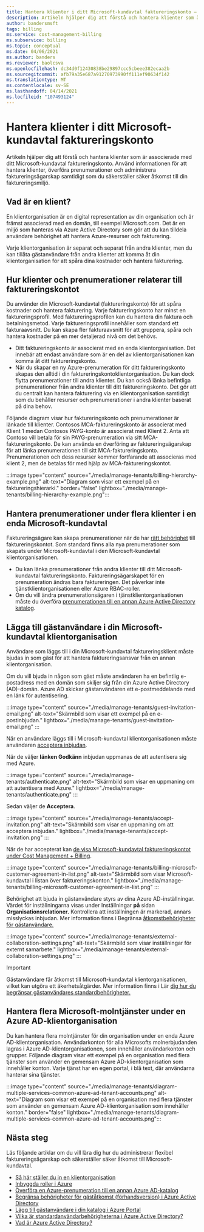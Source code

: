 ```yaml
---
title: Hantera klienter i ditt Microsoft-kundavtal faktureringskonto – Azure
description: Artikeln hjälper dig att förstå och hantera klienter som är associerade med ditt Microsoft-kundavtal faktureringskonto.
author: bandersmsft
tags: billing
ms.service: cost-management-billing
ms.subservice: billing
ms.topic: conceptual
ms.date: 04/06/2021
ms.author: banders
ms.reviewer: baolcsva
ms.openlocfilehash: dc34d0f12430838be29897ccc5cbeee382ecaa2b
ms.sourcegitcommit: afb79a35e687a91270973990ff111ef90634f142
ms.translationtype: MT
ms.contentlocale: sv-SE
ms.lasthandoff: 04/14/2021
ms.locfileid: "107493124"
---
```

# <a name="manage-tenants-in-your-microsoft-customer-agreement-billing-account"></a>Hantera klienter i ditt Microsoft-kundavtal faktureringskonto

Artikeln hjälper dig att förstå och hantera klienter som är associerade med ditt Microsoft-kundavtal faktureringskonto. Använd informationen för att hantera klienter, överföra prenumerationer och administrera faktureringsägarskap samtidigt som du säkerställer säker åtkomst till din faktureringsmiljö.

## <a name="whats-a-tenant"></a>Vad är en klient?

En klientorganisation är en digital representation av din organisation och är främst associerad med en domän, till exempel Microsoft.com. Det är en miljö som hanteras via Azure Active Directory som gör att du kan tilldela användare behörighet att hantera Azure-resurser och fakturering.

Varje klientorganisation är separat och separat från andra klienter, men du kan tillåta gästanvändare från andra klienter att komma åt din klientorganisation för att spåra dina kostnader och hantera fakturering.

## <a name="how-tenants-and-subscriptions-relate-to-billing-account"></a>Hur klienter och prenumerationer relaterar till faktureringskontot

Du använder din Microsoft-kundavtal (faktureringskonto) för att spåra kostnader och hantera fakturering. Varje faktureringskonto har minst en faktureringsprofil. Med faktureringsprofilen kan du hantera din faktura och betalningsmetod. Varje faktureringsprofil innehåller som standard ett fakturaavsnitt. Du kan skapa fler fakturaavsnitt för att gruppera, spåra och hantera kostnader på en mer detaljerad nivå om det behövs.

- Ditt faktureringskonto är associerat med en enda klientorganisation. Det innebär att endast användare som är en del av klientorganisationen kan komma åt ditt faktureringskonto.
- När du skapar en ny Azure-prenumeration för ditt faktureringskonto skapas den alltid i din faktureringskontoklientorganisation. Du kan dock flytta prenumerationer till andra klienter. Du kan också länka befintliga prenumerationer från andra klienter till ditt faktureringskonto. Det gör att du centralt kan hantera fakturering via en klientorganisation samtidigt som du behåller resurser och prenumerationer i andra klienter baserat på dina behov.

Följande diagram visar hur faktureringskonto och prenumerationer är länkade till klienter. Contosos MCA-faktureringskonto är associerat med Klient 1 medan Contosos PAYG-konto är associerat med Klient 2. Anta att Contoso vill betala för sin PAYG-prenumeration via sitt MCA-faktureringskonto. De kan använda en överföring av faktureringsägarskap för att länka prenumerationen till sitt MCA-faktureringskonto. Prenumerationen och dess resurser kommer fortfarande att associeras med klient 2, men de betalas för med hjälp av MCA-faktureringskontot.

:::image type="content" source="./media/manage-tenants/billing-hierarchy-example.png" alt-text="Diagram som visar ett exempel på en faktureringshierarki." border="false" lightbox="./media/manage-tenants/billing-hierarchy-example.png":::

## <a name="manage-subscriptions-under-multiple-tenants-in-a-single-microsoft-customer-agreement"></a>Hantera prenumerationer under flera klienter i en enda Microsoft-kundavtal

Faktureringsägare kan skapa prenumerationer när de har [rätt behörighet](../manage/understand-mca-roles.md#subscription-billing-roles-and-tasks) till faktureringskontot. Som standard finns alla nya prenumerationer som skapats under Microsoft-kundavtal i den Microsoft-kundavtal klientorganisationen.

- Du kan länka prenumerationer från andra klienter till ditt Microsoft-kundavtal faktureringskonto. Faktureringsägarskapet för en prenumeration ändras bara faktureringen. Det påverkar inte tjänstklientorganisationen eller Azure RBAC-roller.
- Om du vill ändra prenumerationsägaren i tjänstklientorganisationen måste du överföra [prenumerationen till en annan Azure Active Directory katalog](../../role-based-access-control/transfer-subscription.md).

## <a name="add-guest-users-to-your-microsoft-customer-agreement-tenant"></a>Lägga till gästanvändare i din Microsoft-kundavtal klientorganisation

Användare som läggs till i din Microsoft-kundavtal faktureringsklient måste bjudas in som gäst för att hantera faktureringsansvar från en annan klientorganisation.

Om du vill bjuda in någon som gäst måste användaren ha en befintlig e-postadress med en domän som skiljer sig från din Azure Active Directory (AD)-domän. Azure AD skickar gästanvändaren ett e-postmeddelande med en länk för autentisering.

:::image type="content" source="./media/manage-tenants/guest-invitation-email.png" alt-text="Skärmbild som visar ett exempel på en e-postinbjudan." lightbox="./media/manage-tenants/guest-invitation-email.png" :::

När en användare läggs till i Microsoft-kundavtal klientorganisationen måste användaren [acceptera inbjudan](../../active-directory/external-identities/b2b-quickstart-add-guest-users-portal.md#accept-the-invitation).

När de väljer **länken Godkänn** inbjudan uppmanas de att autentisera sig med Azure.

:::image type="content" source="./media/manage-tenants/authenticate.png" alt-text="Skärmbild som visar en uppmaning om att autentisera med Azure." lightbox="./media/manage-tenants/authenticate.png" :::

Sedan väljer de **Acceptera**.

:::image type="content" source="./media/manage-tenants/accept-invitation.png" alt-text="Skärmbild som visar en uppmaning om att acceptera inbjudan." lightbox="./media/manage-tenants/accept-invitation.png" :::

När de har accepterat kan [de visa Microsoft-kundavtal faktureringskontot under Cost Management + Billing](../understand/mca-overview.md#check-access-to-a-microsoft-customer-agreement).

:::image type="content" source="./media/manage-tenants/billing-microsoft-customer-agreement-in-list.png" alt-text="Skärmbild som visar Microsoft-kundavtal i listan över faktureringskonton." lightbox="./media/manage-tenants/billing-microsoft-customer-agreement-in-list.png" :::

Behörighet att bjuda in gästanvändare styrs av dina Azure AD-inställningar. Värdet för inställningarna visas under Inställningar **på** sidan **Organisationsrelationer.** Kontrollera att inställningen är markerad, annars misslyckas inbjudan. Mer information finns i Begränsa [åtkomstbehörigheter för gästanvändare.](../../active-directory/enterprise-users/users-restrict-guest-permissions.md)

:::image type="content" source="./media/manage-tenants/external-collaboration-settings.png" alt-text="Skärmbild som visar inställningar för externt samarbete." lightbox="./media/manage-tenants/external-collaboration-settings.png" :::

> [!IMPORTANT]
> Gästanvändare får åtkomst till Microsoft-kundavtal klientorganisationen, vilket kan utgöra ett äkerhetsåtgärder. Mer information finns i Lär [dig hur du begränsar gästanvändares standardbehörigheter.](../../active-directory/fundamentals/users-default-permissions.md#restrict-member-users-default-permissions)

## <a name="manage-multiple-microsoft-cloud-services-under-an-azure-ad-tenant"></a>Hantera flera Microsoft-molntjänster under en Azure AD-klientorganisation

Du kan hantera flera molntjänster för din organisation under en enda Azure AD-klientorganisation. Användarkonton för alla Microsofts molnerbjudanden lagras i Azure AD-klientorganisationen, som innehåller användarkonton och grupper. Följande diagram visar ett exempel på en organisation med flera tjänster som använder en gemensam Azure AD-klientorganisation som innehåller konton. Varje tjänst har en egen portal, i blå text, där användarna hanterar sina tjänster.

:::image type="content" source="./media/manage-tenants/diagram-multiple-services-common-azure-ad-tenant-accounts.png" alt-text="Diagram som visar ett exempel på en organisation med flera tjänster som använder en gemensam Azure AD-klientorganisation som innehåller konton." border="false" lightbox="./media/manage-tenants/diagram-multiple-services-common-azure-ad-tenant-accounts.png":::

## <a name="next-steps"></a>Nästa steg

Läs följande artiklar om du vill lära dig hur du administrerar flexibel faktureringsägarskap och säkerställer säker åtkomst till Microsoft-kundavtal.

- [Så här ställer du in en klientorganisation](../../active-directory/develop/quickstart-create-new-tenant.md)
- [Inbyggda roller i Azure](../../role-based-access-control/built-in-roles.md)
- [Överföra en Azure-prenumeration till en annan Azure AD-katalog](../../role-based-access-control/transfer-subscription.md)
- [Begränsa behörigheter för gäståtkomst (förhandsversion) i Azure Active Directory](../../active-directory/enterprise-users/users-restrict-guest-permissions.md)
- [Lägg till gästanvändare i din katalog i Azure Portal](../../active-directory/external-identities/b2b-quickstart-add-guest-users-portal.md#accept-the-invitation)
- [Vilka är standardanvändarbehörigheterna i Azure Active Directory?](../../active-directory/external-identities/b2b-quickstart-add-guest-users-portal.md#accept-the-invitation)
- [Vad är Azure Active Directory?](../../active-directory/fundamentals/active-directory-whatis.md)